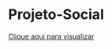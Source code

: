 # Projeto-Social

<a href="https://valfreitas.github.io/Projeto-social/">Clique aqui para visualizar</a>
